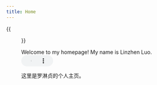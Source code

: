```yaml
---
title: Home
---
```


{{<figure src="/media/D.JPG" title="This is me, which is me (我就是我，不一样的烟火)" width="450">}}


Welcome to my homepage! My name is Linzhen Luo. <audio controls="" style="width: 20%; height: 30px;"> <source src="/media/NeilAvenue.mp4"> Your browser does not support the audio element. </audio>

这里是罗淋贞的个人主页。


